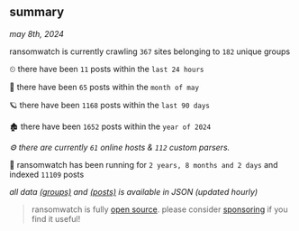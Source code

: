 
## summary
_may 8th, 2024_

ransomwatch is currently crawling `367` sites belonging to `182` unique groups

⏲ there have been `11` posts within the `last 24 hours`

🦈 there have been `65` posts within the `month of may`

🪐 there have been `1168` posts within the `last 90 days`

🏚 there have been `1652` posts within the `year of 2024`

_⚙️ there are currently `61` online hosts & `112` custom parsers._

🦕 ransomwatch has been running for `2 years, 8 months and 2 days` and indexed `11109` posts

_all data  [(groups)](http://ransomwhat.telemetry.ltd/groups) and [(posts)](http://ransomwhat.telemetry.ltd/posts) is available in JSON (updated hourly)_

> ransomwatch is fully [open source](https://github.com/joshhighet/ransomwatch#ransomwatch--). please consider [sponsoring](https://github.com/sponsors/joshhighet) if you find it useful!
